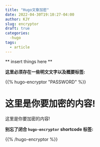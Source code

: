 ```yaml
---
title: "Hugo文章加密"
date: 2022-04-30T19:10:27-04:00
author: KJY
slug: encryptor
draft: true
categories:  
  -hugo
tags:        
  - article
---
```


** insert things here **




**这里必须存在一些明文文字以及概要标签:**

<!--more-->

{{% hugo-encryptor "PASSWORD" %}}

# 这里是你要加密的内容!

这里是你要加密的内容!

**别忘了闭合 `hugo-encryptor` shortcode 标签:**

{{% /hugo-encryptor %}}